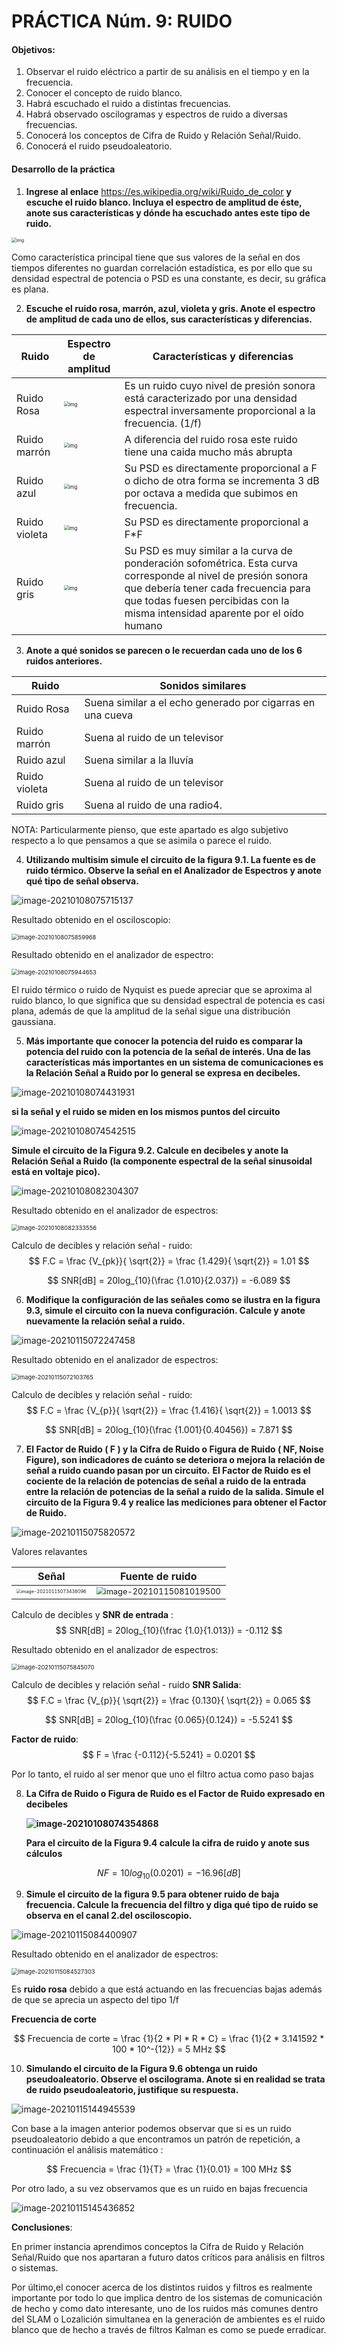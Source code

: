 # PRÁCTICA Núm. 9: RUIDO

#### Objetivos:

1. Observar el ruido eléctrico a partir de su análisis en el tiempo y en la frecuencia.
2. Conocer el concepto de ruido blanco.
3. Habrá escuchado el ruido a distintas frecuencias.
4. Habrá observado oscilogramas y espectros de ruido a diversas frecuencias.
5. Conocerá los conceptos de Cifra de Ruido y Relación Señal/Ruido.
6. Conocerá el ruido pseudoaleatorio.

#### Desarrollo de la práctica

1. **Ingrese al enlace** https://es.wikipedia.org/wiki/Ruido_de_color **y escuche el ruido blanco. Incluya el espectro de amplitud de éste, anote sus características y dónde ha escuchado antes este tipo de ruido.**

<img src="https://upload.wikimedia.org/wikipedia/commons/0/02/White_noise_spectrum.png" alt="img" style="zoom:50%;" />

Como característica principal tiene que sus valores de la señal en dos tiempos diferentes no guardan correlación estadística, es por ello que su densidad espectral de potencia o PSD es una constante, es decir, su gráfica es plana.



2. **Escuche el ruido rosa, marrón, azul, violeta y gris. Anote el espectro de amplitud de cada uno de ellos, sus características y diferencias.**

| Ruido         | Espectro de amplitud                                         | Características y diferencias                                |
| ------------- | ------------------------------------------------------------ | ------------------------------------------------------------ |
| Ruido Rosa    | <img src="https://upload.wikimedia.org/wikipedia/commons/7/7a/Pink_noise_spectrum.png" alt="img" style="zoom:50%;" /> | Es un ruido cuyo nivel de presión sonora está caracterizado por una densidad espectral inversamente proporcional a la frecuencia. (1/f) |
| Ruido marrón  | <img src="https://upload.wikimedia.org/wikipedia/commons/1/1e/Brown_noise_spectrum.png" alt="img" style="zoom:50%;" /> | A diferencia del ruido rosa este ruido tiene una caida mucho más abrupta |
| Ruido azul    | <img src="https://upload.wikimedia.org/wikipedia/commons/5/55/Blue_noise_spectrum.png" alt="img" style="zoom:50%;" /> | Su PSD es directamente proporcional a F o dicho de otra forma se incrementa 3 dB por octava a medida que subimos en frecuencia. |
| Ruido violeta | <img src="https://upload.wikimedia.org/wikipedia/commons/8/87/Purple_noise_spectrum.png" alt="img" style="zoom:50%;" /> | Su PSD es directamente proporcional a F*F                    |
| Ruido gris    | <img src="https://upload.wikimedia.org/wikipedia/commons/7/75/Gray_noise_spectrum.png" alt="img" style="zoom:50%;" /> | Su PSD es muy similar a la curva de ponderación sofométrica. Esta curva corresponde al nivel de presión sonora que debería tener cada frecuencia para que todas fuesen percibidas con la misma intensidad aparente por el oído humano |



3. **Anote a qué sonidos se parecen o le recuerdan cada uno de los 6 ruidos anteriores.**

| Ruido         | Sonidos similares                                          |
| ------------- | ---------------------------------------------------------- |
| Ruido Rosa    | Suena similar a el echo generado por cigarras en una cueva |
| Ruido marrón  | Suena al ruido de un televisor                             |
| Ruido azul    | Suena similar a la lluvía                                  |
| Ruido violeta | Suena al ruido de un televisor                             |
| Ruido gris    | Suena al ruido de una radio4.                              |

NOTA: Particularmente pienso, que este apartado es algo subjetivo respecto a lo que pensamos a que se asimila o parece el ruido.



4. **Utilizando multisim simule el circuito de la figura 9.1. La fuente es de ruido térmico. Observe la señal en el Analizador de Espectros y anote qué tipo de señal observa.**

![image-20210108075715137](C:\Users\alfon\AppData\Roaming\Typora\typora-user-images\image-20210108075715137.png)

Resultado obtenido en el osciloscopio:

<img src="C:\Users\alfon\AppData\Roaming\Typora\typora-user-images\image-20210108075859968.png" alt="image-20210108075859968" style="zoom:67%;" />



Resultado obtenido en el analizador de espectro:

<img src="C:\Users\alfon\AppData\Roaming\Typora\typora-user-images\image-20210108075944653.png" alt="image-20210108075944653" style="zoom:67%;" />



El ruido térmico o ruido de Nyquist  es puede apreciar que se aproxima al ruido blanco, lo que significa que su densidad espectral de potencia es casi plana, además de que  la amplitud de la señal sigue una distribución gaussiana.



5. **Más importante que conocer la potencia del ruido es comparar la potencia del ruido con la potencia de la señal de interés. Una de las características más importantes en un sistema de comunicaciones es la Relación Señal a Ruido por lo general se expresa en decibeles.** 

  ![image-20210108074431931](C:\Users\alfon\AppData\Roaming\Typora\typora-user-images\image-20210108074431931.png)

  **si la señal y el ruido se miden en los mismos puntos del circuito**

  ![image-20210108074542515](C:\Users\alfon\AppData\Roaming\Typora\typora-user-images\image-20210108074542515.png)

  **Simule el circuito de la Figura 9.2. Calcule en decibeles y anote la Relación Señal a Ruido (la componente espectral de la señal sinusoidal está en voltaje pico).**



![image-20210108082304307](C:\Users\alfon\AppData\Roaming\Typora\typora-user-images\image-20210108082304307.png)

Resultado obtenido en el analizador de espectros:

<img src="C:\Users\alfon\AppData\Roaming\Typora\typora-user-images\image-20210108082333556.png" alt="image-20210108082333556" style="zoom:67%;" />



Calculo de decibles y relación señal - ruido:
$$
F.C = \frac {V_{pk}}{ \sqrt{2}} = \frac {1.429}{ \sqrt{2}} = 1.01
$$


$$
SNR[dB] = 20log_{10}(\frac {1.010}{2.037}) = -6.089
$$


6. **Modifique la configuración de las señales como se ilustra en la figura 9.3, simule el circuito con la nueva configuración. Calcule y anote nuevamente la relación señal a ruido.**

![image-20210115072247458](C:\Users\alfon\AppData\Roaming\Typora\typora-user-images\image-20210115072247458.png)



Resultado obtenido en el analizador de espectros:

<img src="C:\Users\alfon\AppData\Roaming\Typora\typora-user-images\image-20210115072103765.png" alt="image-20210115072103765" style="zoom:67%;" />



Calculo de decibles y relación señal - ruido:
$$
F.C = \frac {V_{p}}{ \sqrt{2}} = \frac {1.416}{ \sqrt{2}} = 1.0013
$$


$$
SNR[dB] = 20log_{10}(\frac {1.001}{0.40456}) = 7.871
$$


7. **El Factor de Ruido ( F ) y la Cifra de Ruido o Figura de Ruido ( NF, Noise Figure), son indicadores de cuánto se deteriora o mejora la relación de señal a ruido cuando pasan por un circuito.**
   **El Factor de Ruido es el cociente de la relación de potencias de señal a ruido de la entrada entre la relación de potencias de la señal a ruido de la salida. Simule el circuito de la Figura 9.4 y realice las mediciones para obtener el Factor de Ruido.**

![image-20210115075820572](C:\Users\alfon\AppData\Roaming\Typora\typora-user-images\image-20210115075820572.png)



Valores relavantes

| Señal                                                        | Fuente de ruido                                              |
| ------------------------------------------------------------ | ------------------------------------------------------------ |
| <img src="C:\Users\alfon\AppData\Roaming\Typora\typora-user-images\image-20210115073438096.png" alt="image-20210115073438096" style="zoom: 45%;" /> | <img src="C:\Users\alfon\AppData\Roaming\Typora\typora-user-images\image-20210115081019500.png" alt="image-20210115081019500" style="zoom: 80%;" /> |

Calculo de decibles y **SNR de entrada** :
$$
SNR[dB] = 20log_{10}(\frac {1.0}{1.013}) = -0.112
$$


Resultado obtenido en el analizador de espectros:

<img src="C:\Users\alfon\AppData\Roaming\Typora\typora-user-images\image-20210115075845070.png" alt="image-20210115075845070" style="zoom:67%;" />



Calculo de decibles y relación señal - ruido **SNR Salida**:
$$
F.C = \frac {V_{p}}{ \sqrt{2}} = \frac {0.130}{ \sqrt{2}} = 0.065
$$


$$
SNR[dB] = 20log_{10}(\frac {0.065}{0.124}) = -5.5241
$$


 **Factor de ruido**:
$$
F = \frac {-0.112}{-5.5241} = 0.0201
$$



Por lo tanto, el ruido al ser menor que uno el filtro actua como paso bajas



8. **La Cifra de Ruido o Figura de Ruido es el Factor de Ruido expresado en decibeles**

   **![image-20210108074354868](C:\Users\alfon\AppData\Roaming\Typora\typora-user-images\image-20210108074354868.png)**

   **Para el circuito de la Figura 9.4 calcule la cifra de ruido y anote sus cálculos**



$$
NF = 10log_{10}(0.0201) = -16.96 [dB]
$$


9. **Simule el circuito de la figura 9.5 para obtener ruido de baja frecuencia. Calcule la frecuencia del filtro y diga qué tipo de ruido se observa en el canal 2.del osciloscopio.**

![image-20210115084400907](C:\Users\alfon\AppData\Roaming\Typora\typora-user-images\image-20210115084400907.png)



Resultado obtenido en el analizador de espectros:

<img src="C:\Users\alfon\AppData\Roaming\Typora\typora-user-images\image-20210115084527303.png" alt="image-20210115084527303" style="zoom:67%;" />

Es **ruido rosa** debido a que está actuando en las frecuencias bajas además de que se aprecia un aspecto del tipo 1/f



**Frecuencia de corte** 

$$
Frecuencia de corte = \frac {1}{2 * PI * R * C} = \frac {1}{2 * 3.141592 * 100 * 10^-{12}} = 5 MHz
$$



10. **Simulando el circuito de la Figura 9.6 obtenga un ruido pseudoaleatorio. Observe el oscilograma. Anote si en realidad se trata de ruido pseudoaleatorio, justifique su respuesta.**

![image-20210115144945539](C:\Users\alfon\AppData\Roaming\Typora\typora-user-images\image-20210115144945539.png)



Con base a la imagen anterior podemos observar que si es un ruido pseudoaleatorio debido a que encontramos un patrón de repetición, a continuación el análisis matemático :


$$
Frecuencia = \frac {1}{T} = \frac {1}{0.01} = 100 MHz
$$



Por otro lado, a su vez observamos que es un ruido en bajas frecuencia

![image-20210115145436852](C:\Users\alfon\AppData\Roaming\Typora\typora-user-images\image-20210115145436852.png)



**Conclusiones**:

En primer instancia aprendimos conceptos la Cifra de Ruido y Relación Señal/Ruido que nos apartaran a futuro datos críticos para análisis en filtros o sistemas.

Por último,el conocer acerca de los distintos ruidos y filtros es realmente importante por todo lo que implica dentro de los sistemas de comunicación de hecho y como dato interesante, uno de los ruidos más comunes dentro del SLAM o Lozalición simultanea en la  generación de ambientes es el ruido blanco que de hecho a través de filtros Kalman es como se puede erradicar. 









